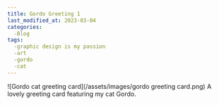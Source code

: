 ```yaml
---
title: Gordo Greeting 1
last_modified_at: 2023-03-04
categories:
  -Blog
tags:
  -graphic design is my passion
  -art
  -gordo
  -cat
---
```

![Gordo cat greeting card](/assets/images/gordo greeting card.png)
A lovely greeting card featuring my cat Gordo.
